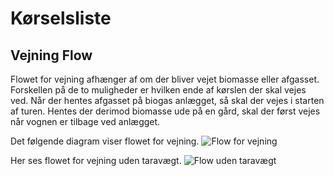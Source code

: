 # Kørselsliste

## Vejning Flow

Flowet for vejning afhænger af om der bliver vejet biomasse eller afgasset. Forskellen på de to muligheder er hvilken ende af kørslen der skal vejes ved.
Når der hentes afgasset på biogas anlægget, så skal der vejes i starten af turen.
Hentes der derimod biomasse ude på en gård, skal der først vejes når vognen er tilbage ved anlægget.

Det følgende diagram viser flowet for vejning.
![Flow for vejning](./assets/vejningsflow.drawio.png)

Her ses flowet for vejning uden taravægt.
![Flow uden taravægt](./assets/drivertool-flow-with-biomass.drawio.png)
